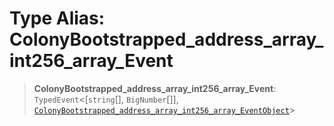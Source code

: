 # Type Alias: ColonyBootstrapped\_address\_array\_int256\_array\_Event

> **ColonyBootstrapped\_address\_array\_int256\_array\_Event**: `TypedEvent`\<\[`string`[], `BigNumber`[]\], [`ColonyBootstrapped_address_array_int256_array_EventObject`](../interfaces/ColonyBootstrapped_address_array_int256_array_EventObject.md)\>
